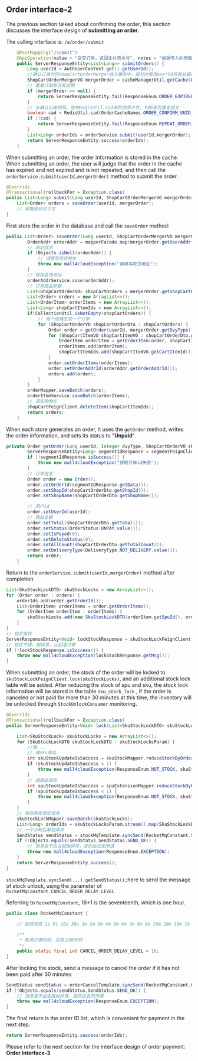 ## Order interface-2

The previous section talked about confirming the order, this section discusses the interface design of **submitting an order**.

The calling interface is: `/a/order/submit`

```java
	@PostMapping("/submit")
    @ApiOperation(value = "提交订单，返回支付流水号", notes = "根据传入的参数判断是否为购物车提交订单，同时对购物车进行删除，用户开始进行支付")
    public ServerResponseEntity<List<Long>> submitOrders() {
        Long userId = AuthUserContext.get().getUserId();
        //确认订单时将shopCartOrderMerger放入缓存中，提交时使用userId将其从缓存中取出
        ShopCartOrderMergerVO mergerOrder = cacheManagerUtil.getCache(OrderCacheNames.ORDER_CONFIRM_KEY,String.valueOf(userId));
        // 看看订单有没有过期
        if (mergerOrder == null) {
            return ServerResponseEntity.fail(ResponseEnum.ORDER_EXPIRED);
        }
        // 与确认订单相同，使用RedisUtil.cad来检测原子性，判断是否重复提交
        boolean cad = RedisUtil.cad(OrderCacheNames.ORDER_CONFIRM_UUID_KEY + CacheNames.UNION + userId, String.valueOf(userId));
        if (!cad) {
            return ServerResponseEntity.fail(ResponseEnum.REPEAT_ORDER);
        }
        List<Long> orderIds = orderService.submit(userId,mergerOrder);
        return ServerResponseEntity.success(orderIds);
    }
```

When submitting an order, the order information is stored in the cache. When submitting an order, the user will judge that the order in the cache has expired and not expired and is not repeated, and then call the `orderService.submit(userId,mergerOrder)` method to submit the order.

```java
@Override
@Transactional(rollbackFor = Exception.class)
public List<Long> submit(Long userId, ShopCartOrderMergerVO mergerOrder) {
    List<Order> orders = saveOrder(userId, mergerOrder);
    // 省略部分见下文
}
```

First store the order in the database and call the `saveOrder` method:

```java
public List<Order> saveOrder(Long userId, ShopCartOrderMergerVO mergerOrder) {
        OrderAddr orderAddr = mapperFacade.map(mergerOrder.getUserAddr(), OrderAddr.class);
        // 地址信息
        if (Objects.isNull(orderAddr)) {
            // 请填写收货地址
            throw new mall4cloudException("请填写收货地址");
        }
        // 保存收货地址
        orderAddrService.save(orderAddr);
        // 订单商品参数
        List<ShopCartOrderVO> shopCartOrders = mergerOrder.getShopCartOrders();
        List<Order> orders = new ArrayList<>();
        List<OrderItem> orderItems = new ArrayList<>();
        List<Long> shopCartItemIds = new ArrayList<>();
        if(CollectionUtil.isNotEmpty(shopCartOrders)) {
            // 每个店铺生成一个订单
            for (ShopCartOrderVO shopCartOrderDto : shopCartOrders) {
                Order order = getOrder(userId, mergerOrder.getDvyType(), shopCartOrderDto);
                for (ShopCartItemVO shopCartItemVO : shopCartOrderDto.getShopCartItemVO()) {
                    OrderItem orderItem = getOrderItem(order, shopCartItemVO);
                    orderItems.add(orderItem);
                    shopCartItemIds.add(shopCartItemVO.getCartItemId());
                }
                order.setOrderItems(orderItems);
                order.setOrderAddrId(orderAddr.getOrderAddrId());
                orders.add(order);
            }
        }
        orderMapper.saveBatch(orders);
        orderItemService.saveBatch(orderItems);
        // 清空购物车
        shopCartFeignClient.deleteItem(shopCartItemIds);
        return orders;
    }
```

When each store generates an order, it uses the `getOrder` method, writes the order information, and sets its status to "**Unpaid**".

```java
private Order getOrder(Long userId, Integer dvyType, ShopCartOrderVO shopCartOrderDto) {
        ServerResponseEntity<Long> segmentIdResponse = segmentFeignClient.getSegmentId(Order.DISTRIBUTED_ID_KEY);
        if (!segmentIdResponse.isSuccess()) {
            throw new mall4cloudException("获取订单id失败");
        }
        // 订单信息
        Order order = new Order();
        order.setOrderId(segmentIdResponse.getData());
        order.setShopId(shopCartOrderDto.getShopId());
        order.setShopName(shopCartOrderDto.getShopName());

        // 用户id
        order.setUserId(userId);
        // 商品总额
        order.setTotal(shopCartOrderDto.getTotal());
        order.setStatus(OrderStatus.UNPAY.value());
        order.setIsPayed(0);
        order.setDeleteStatus(0);
        order.setAllCount(shopCartOrderDto.getTotalCount());
        order.setDeliveryType(DeliveryType.NOT_DELIVERY.value());
        return order;
    }
```

Return to the `orderService.submit(userId,mergerOrder)` method after completion

```java
List<SkuStockLockDTO> skuStockLocks = new ArrayList<>();
for (Order order : orders) {
    orderIds.add(order.getOrderId());
    List<OrderItem> orderItems = order.getOrderItems();
    for (OrderItem orderItem : orderItems) {
        skuStockLocks.add(new SkuStockLockDTO(orderItem.getSpuId(), orderItem.getSkuId(), orderItem.getOrderId(), 	orderItem.getCount()));
    }
}
// 锁定库存
ServerResponseEntity<Void> lockStockResponse = skuStockLockFeignClient.lock(skuStockLocks);
// 锁定不成，抛异常，让回滚订单
if (!lockStockResponse.isSuccess()) {
    throw new mall4cloudException(lockStockResponse.getMsg());
}
```

When submitting an order, the stock of the order will be locked to `skuStockLockFeignClient.lock(skuStockLocks)`, and an additional stock lock table will be added. After reducing the stock of spu and sku, the stock lock information will be stored in the table `sku_stock_lock` , if the order is canceled or not paid for more than 30 minutes at this time, the inventory will be unlocked through `StockUnlockConsumer` monitoring.

```java
@Override
@Transactional(rollbackFor = Exception.class)
public ServerResponseEntity<Void> lock(List<SkuStockLockDTO> skuStockLocksParam) {

    List<SkuStockLock> skuStockLocks = new ArrayList<>();
    for (SkuStockLockDTO skuStockLockDTO : skuStockLocksParam) {
        //略...
        // 减sku库存
        int skuStockUpdateIsSuccess = skuStockMapper.reduceStockByOrder(skuStockLockDTO.getSkuId(), skuStockLockDTO.getCount());
        if (skuStockUpdateIsSuccess < 1) {
            throw new mall4cloudException(ResponseEnum.NOT_STOCK, skuStockLockDTO.getSkuId());
        }
        // 减商品库存
        int spuStockUpdateIsSuccess = spuExtensionMapper.reduceStockByOrder(skuStockLockDTO.getSpuId(), skuStockLockDTO.getCount());
        if (spuStockUpdateIsSuccess < 1) {
            throw new mall4cloudException(ResponseEnum.NOT_STOCK, skuStockLockDTO.getSkuId());
        }
    }
    // 保存库存锁定信息
    skuStockLockMapper.saveBatch(skuStockLocks);
    List<Long> orderIds = skuStockLocksParam.stream().map(SkuStockLockDTO::getOrderId).collect(Collectors.toList());
    // 一个小时后解锁库存
    SendStatus sendStatus = stockMqTemplate.syncSend(RocketMqConstant.STOCK_UNLOCK_TOPIC, new GenericMessage<>(orderIds), RocketMqConstant.TIMEOUT, RocketMqConstant.CANCEL_ORDER_DELAY_LEVEL + 1).getSendStatus();
    if (!Objects.equals(sendStatus,SendStatus.SEND_OK)) {
        // 消息发不出去就抛异常，发的出去无所谓
        throw new mall4cloudException(ResponseEnum.EXCEPTION);
    }
    return ServerResponseEntity.success();
}
```

`stockMqTemplate.syncSend(...).getSendStatus();`here to send the message of stock unlock, using the parameter of `RocketMqConstant.CANCEL_ORDER_DELAY_LEVEL`

Referring to `RocketMqConstant`, 16+1 is the seventeenth, which is one hour.

```java
public class RocketMqConstant {

    // 延迟消息 1s 5s 10s 30s 1m 2m 3m 4m 5m 6m 7m 8m 9m 10m 20m 30m 1h 2h (1-18)

    /**
     * 取消订单时间，实际上30分钟
     */
    public static final int CANCEL_ORDER_DELAY_LEVEL = 16;
}
```

After locking the stock, send a message to cancel the order if it has not been paid after 30 minutes

```java
SendStatus sendStatus = orderCancelTemplate.syncSend(RocketMqConstant.ORDER_CANCEL_TOPIC, new GenericMessage<>(orderIds), RocketMqConstant.TIMEOUT, RocketMqConstant.CANCEL_ORDER_DELAY_LEVEL).getSendStatus();
if (!Objects.equals(sendStatus,SendStatus.SEND_OK)) {
    // 消息发不出去就抛异常，发的出去无所谓
    throw new mall4cloudException(ResponseEnum.EXCEPTION);
}
```

The final return is the order ID list, which is convenient for payment in the next step.

```java
return ServerResponseEntity.success(orderIds);
```

Please refer to the next section for the interface design of order payment: **Order Interface-3**